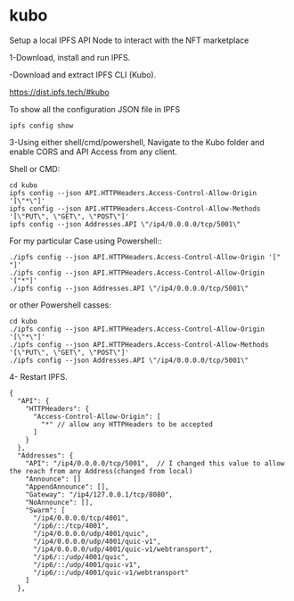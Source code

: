 # kubo
Setup a local IPFS API Node to interact with the NFT marketplace

1-Download, install and run IPFS.

-Download and extract IPFS CLI (Kubo).

https://dist.ipfs.tech/#kubo

To show all the configuration JSON file in IPFS
```
ipfs config show
```

3-Using either shell/cmd/powershell, Navigate to the Kubo folder and enable CORS and API Access from any client.

Shell or CMD:
```shell
cd kubo
ipfs config --json API.HTTPHeaders.Access-Control-Allow-Origin '[\"*\"]'
ipfs config --json API.HTTPHeaders.Access-Control-Allow-Methods '[\"PUT\", \"GET\", \"POST\"]'
ipfs config --json Addresses.API \"/ip4/0.0.0.0/tcp/5001\"
```
For my particular Case using Powershell::
```shell
./ipfs config --json API.HTTPHeaders.Access-Control-Allow-Origin '[" "]'
./ipfs config --json API.HTTPHeaders.Access-Control-Allow-Origin '["*"]'
./ipfs config --json Addresses.API \"/ip4/0.0.0.0/tcp/5001\"
```

or other Powershell casses:
```shell
cd kubo
./ipfs config --json API.HTTPHeaders.Access-Control-Allow-Origin '[\"*\"]'
./ipfs config --json API.HTTPHeaders.Access-Control-Allow-Methods '[\"PUT\", \"GET\", \"POST\"]'
./ipfs config --json Addresses.API \"/ip4/0.0.0.0/tcp/5001\"
```

4- Restart IPFS.
```Configuration Json File(Only For testing and not for Production)
{
  "API": {
    "HTTPHeaders": {
      "Access-Control-Allow-Origin": [
        "*" // allow any HTTPHeaders to be accepted
      ]
    }
  },
  "Addresses": {
    "API": "/ip4/0.0.0.0/tcp/5001",  // I changed this value to allow the reach from any Address(changed from local)
    "Announce": []
    "AppendAnnounce": [],
    "Gateway": "/ip4/127.0.0.1/tcp/8080",
    "NoAnnounce": [],
    "Swarm": [
      "/ip4/0.0.0.0/tcp/4001",
      "/ip6/::/tcp/4001",
      "/ip4/0.0.0.0/udp/4001/quic",
      "/ip4/0.0.0.0/udp/4001/quic-v1",
      "/ip4/0.0.0.0/udp/4001/quic-v1/webtransport",
      "/ip6/::/udp/4001/quic",
      "/ip6/::/udp/4001/quic-v1",
      "/ip6/::/udp/4001/quic-v1/webtransport"
    ]
  },
  
  ```
